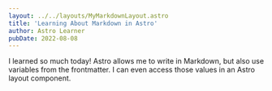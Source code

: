 ```yaml
---
layout: ../../layouts/MyMarkdownLayout.astro
title: 'Learning About Markdown in Astro'
author: Astro Learner
pubDate: 2022-08-08
---
```


I learned so much today! Astro allows me to write in Markdown, but also use variables from the frontmatter. I can even access those values in an Astro layout component.
